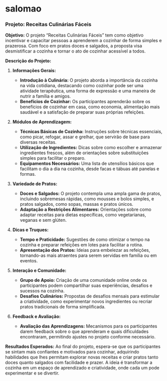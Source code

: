 # salomao
### Projeto: Receitas Culinárias Fáceis

**Objetivo:**
O projeto “Receitas Culinárias Fáceis” tem como objetivo incentivar e capacitar pessoas a aprenderem a cozinhar de forma simples e prazerosa. Com foco em pratos doces e salgados, a proposta visa desmistificar a cozinha e tornar o ato de cozinhar acessível a todos.

**Descrição do Projeto:**

1. **Informações Gerais:**
   - **Introdução à Culinária:** O projeto aborda a importância da cozinha na vida cotidiana, destacando como cozinhar pode ser uma atividade terapêutica, uma forma de expressão e uma maneira de nutrir a família e amigos.
   - **Benefícios de Cozinhar:** Os participantes aprenderão sobre os benefícios de cozinhar em casa, como economia, alimentação mais saudável e a satisfação de preparar suas próprias refeições.

2. **Módulos de Aprendizagem:**
   - **Técnicas Básicas de Cozinha:** Instruções sobre técnicas essenciais, como picar, refogar, assar e grelhar, que servirão de base para diversas receitas.
   - **Utilização de Ingredientes:** Dicas sobre como escolher e armazenar ingredientes frescos, além de orientações sobre substituições simples para facilitar o preparo.
   - **Equipamentos Necessários:** Uma lista de utensílios básicos que facilitam o dia a dia na cozinha, desde facas e tábuas até panelas e formas.

3. **Variedade de Pratos:**
   - **Doces e Salgados:** O projeto contempla uma ampla gama de pratos, incluindo sobremesas rápidas, como mousses e bolos simples, e pratos salgados, como sopas, massas e pratos únicos.
   - **Adaptação a Restrições Alimentares:** Orientações sobre como adaptar receitas para dietas específicas, como vegetarianas, veganas e sem glúten.

4. **Dicas e Truques:**
   - **Tempo e Praticidade:** Sugestões de como otimizar o tempo na cozinha e preparar refeições em lotes para facilitar a rotina.
   - **Apresentação dos Pratos:** Ideias para embelezar as refeições, tornando-as mais atraentes para serem servidas em família ou em eventos.

5. **Interação e Comunidade:**
   - **Grupo de Apoio:** Criação de uma comunidade online onde os participantes podem compartilhar suas experiências, desafios e sucessos na cozinha.
   - **Desafios Culinários:** Propostas de desafios mensais para estimular a criatividade, como experimentar novos ingredientes ou recriar pratos tradicionais de forma simplificada.

6. **Feedback e Avaliação:**
   - **Avaliação das Aprendizagens:** Mecanismos para os participantes darem feedback sobre o que aprenderam e quais dificuldades encontraram, permitindo ajustes no projeto conforme necessário.

**Resultados Esperados:**
Ao final do projeto, espera-se que os participantes se sintam mais confiantes e motivados para cozinhar, adquirindo habilidades que lhes permitam explorar novas receitas e criar pratos tanto doces quanto salgados com facilidade e prazer. A ideia é transformar a cozinha em um espaço de aprendizado e criatividade, onde cada um pode experimentar e se divertir.
